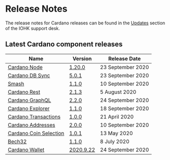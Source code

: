 # Release Notes

The release notes for Cardano releases can be found in the [Updates](https://iohk.zendesk.com/hc/en-us/sections/360002160134-Updates) section of the IOHK support desk.

## Latest Cardano component releases

Name | Version | Release Date
-|-|-
[Cardano Node](https://github.com/input-output-hk/cardano-node) | [1.20.0](https://github.com/input-output-hk/cardano-node/releases/tag/1.20.0) | 23 September 2020
[Cardano DB Sync](https://github.com/input-output-hk/cardano-db-sync/releases) | [5.0.1](https://github.com/input-output-hk/cardano-db-sync/releases/tag/5.0.1) | 23 September 2020
[Smash](https://github.com/input-output-hk/smash) | [1.1.0](https://github.com/input-output-hk/smash/releases/tag/1.1.0) | 10 September 2020
[Cardano Rest](https://github.com/input-output-hk/cardano-rest) | [2.1.3](https://github.com/input-output-hk/cardano-rest/releases/tag/2.1.3) | 5 August 2020
[Cardano GraphQL](https://github.com/input-output-hk/cardano-graphql) | [2.2.0](https://github.com/input-output-hk/cardano-graphql/releases/tag/2.2.0) | 24 September 2020
[Cardano Explorer](https://github.com/input-output-hk/cardano-explorer-app) | [1.1.0](https://github.com/input-output-hk/cardano-explorer-app/releases/tag/1.1.0) | 18 September 2020
[Cardano Transactions](https://github.com/input-output-hk/cardano-transactions) | [1.0.0](https://github.com/input-output-hk/cardano-transactions/releases/tag/1.0.0) | 21 April 2020
[Cardano Addresses](https://github.com/input-output-hk/cardano-addresses) | [2.0.0](https://github.com/input-output-hk/cardano-addresses/releases/tag/2.0.0) | 10 September 2020
[Cardano Coin Selection](https://github.com/input-output-hk/cardano-coin-selection) | [1.0.1](https://github.com/input-output-hk/cardano-coin-selection/releases/tag/v1.0.1) | 13 May 2020
[Bech32](https://github.com/input-output-hk/bech32) | [1.1.0](https://github.com/input-output-hk/bech32/releases/tag/v1.1.0) | 8 July 2020
[Cardano Wallet](https://github.com/input-output-hk/cardano-wallet) | [2020.9.22](https://github.com/input-output-hk/cardano-wallet/releases/tag/v2020-09-22) | 24 September 2020
